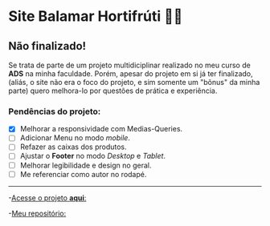 # Site Balamar Hortifrúti 🥔🥕

## Não finalizado!
Se trata de parte de um projeto multidiciplinar realizado no meu curso de **ADS** na minha faculdade.
Porém, apesar do projeto em si já ter finalizado, (aliás, o site não era o foco do projeto, e sim somente
um "bõnus" da minha parte) quero melhora-lo por questões de prática e experiência.
### Pendências do projeto:
- [x] Melhorar a responsividade com Medias-Queries.
- [ ] Adicionar Menu no modo *mobile*.
- [ ] Refazer as caixas dos produtos.
- [ ] Ajustar o **Footer** no modo *Desktop* e *Tablet*.
- [ ] Melhorar legibilidade e design no geral.
- [ ] Me referenciar como autor no rodapé.
---
-[Acesse o projeto **aqui**:](https://brunotolentino.github.io/Site-Balamar-Hortifr-ti/)

-[Meu repositório:](https://github.com/BrunoTolentino)

